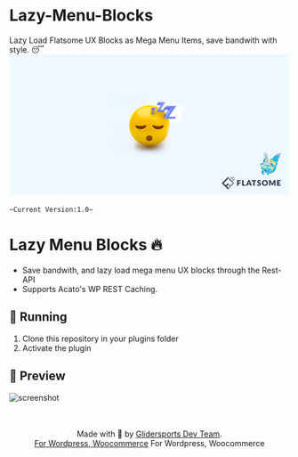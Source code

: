 # Lazy-Menu-Blocks
Lazy Load Flatsome UX Blocks as Mega Menu Items, save bandwith with style. 😴
<img src="https://github.com/ryntab/Lazy-Menu-Blocks/blob/main/Banner.jpg">

`~Current Version:1.0~`

# Lazy Menu Blocks 🔥

- Save bandwith, and lazy load mega menu UX blocks through the Rest-API
- Supports Acato's WP REST Caching.

## 🚚 Running

1. Clone this repository in your plugins folder
1. Activate the plugin

## 🎁 Preview

![screenshot]()

<p align="center">
    <br/><br/>
    Made with 💜 by <a href="https://glidersports.com/">Glidersports Dev Team</a>.<br/>
    <a href="#">For Wordpress, Woocommerce</a>
    For Wordpress, Woocommerce
</p>

